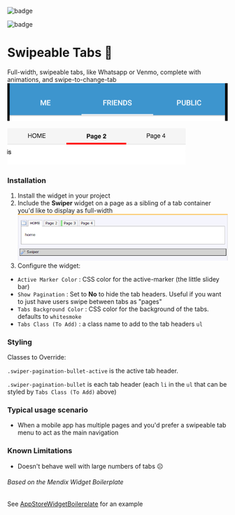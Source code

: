 ![badge](https://img.shields.io/badge/mendix-7.5.1-green.svg)

![badge](https://img.shields.io/badge/mobile-friendly-green.svg)

# Swipeable Tabs 📱

Full-width, swipeable tabs, like Whatsapp or Venmo, complete with animations, and swipe-to-change-tab
![392408CA-BB04-4448-A2D1-2E2E12E8B2DB](./assets/392408CA-BB04-4448-A2D1-2E2E12E8B2DB.png)

![F326FE87-F795-4010-AAAD-86ABE9163E0D](/assets/F326FE87-F795-4010-AAAD-86ABE9163E0D.png)

### Installation

1. Install the widget in your project
2. Include the **Swiper** widget on a page as a sibling of a tab container you'd like to display as full-width
    ![191C6391-67F2-49A7-B4FB-B55AD17D4EEF](./assets/191C6391-67F2-49A7-B4FB-B55AD17D4EEF.png)
3. Configure the widget:

+ `Active Marker Color` : CSS color for the active-marker (the little slidey bar)
+ `Show Pagination` : Set to **No** to hide the tab headers. Useful if you want to just have users swipe between tabs as "pages"
+ `Tabs Background Color` : CSS color for the background of the tabs. defaults to `whitesmoke`
+ `Tabs Class (To Add)` : a class name to add to the tab headers `ul` 

### Styling

Classes to Override:

`.swiper-pagination-bullet-active` is the active tab header.

`.swiper-pagination-bullet` is each tab header (each `li` in the `ul` that can be styled by `Tabs Class (To Add)` above)

### Typical usage scenario

- When a mobile app has multiple pages and you'd prefer a swipeable tab menu to act as the main navigation

### Known Limitations

+ Doesn't behave well with large numbers of tabs ☹️

###### Based on the Mendix Widget Boilerplate

See [AppStoreWidgetBoilerplate](https://github.com/mendix/AppStoreWidgetBoilerplate/) for an example
